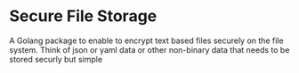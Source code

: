 # Secure File Storage 
A Golang package to enable to encrypt text based files securely on the file system.
Think of json or yaml data or other non-binary data that needs to be stored securly but simple
